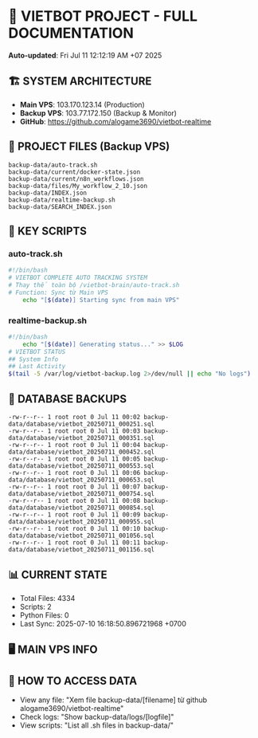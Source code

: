 # 🤖 VIETBOT PROJECT - FULL DOCUMENTATION
**Auto-updated**: Fri Jul 11 12:12:19 AM +07 2025

## 🏗️ SYSTEM ARCHITECTURE
- **Main VPS**: 103.170.123.14 (Production)
- **Backup VPS**: 103.77.172.150 (Backup & Monitor)
- **GitHub**: https://github.com/alogame3690/vietbot-realtime

## 📁 PROJECT FILES (Backup VPS)
```
backup-data/auto-track.sh
backup-data/current/docker-state.json
backup-data/current/n8n_workflows.json
backup-data/files/My_workflow_2_10.json
backup-data/INDEX.json
backup-data/realtime-backup.sh
backup-data/SEARCH_INDEX.json
```

## 🔧 KEY SCRIPTS
### auto-track.sh
```bash
#!/bin/bash
# VIETBOT COMPLETE AUTO TRACKING SYSTEM
# Thay thế toàn bộ /vietbot-brain/auto-track.sh
# Function: Sync từ Main VPS
    echo "[$(date)] Starting sync from main VPS"
```
### realtime-backup.sh
```bash
#!/bin/bash
    echo "[$(date)] Generating status..." >> $LOG
# VIETBOT STATUS
## System Info
## Last Activity
$(tail -5 /var/log/vietbot-backup.log 2>/dev/null || echo "No logs")
```

## 💾 DATABASE BACKUPS
```
-rw-r--r-- 1 root root 0 Jul 11 00:02 backup-data/database/vietbot_20250711_000251.sql
-rw-r--r-- 1 root root 0 Jul 11 00:03 backup-data/database/vietbot_20250711_000351.sql
-rw-r--r-- 1 root root 0 Jul 11 00:04 backup-data/database/vietbot_20250711_000452.sql
-rw-r--r-- 1 root root 0 Jul 11 00:05 backup-data/database/vietbot_20250711_000553.sql
-rw-r--r-- 1 root root 0 Jul 11 00:06 backup-data/database/vietbot_20250711_000653.sql
-rw-r--r-- 1 root root 0 Jul 11 00:07 backup-data/database/vietbot_20250711_000754.sql
-rw-r--r-- 1 root root 0 Jul 11 00:08 backup-data/database/vietbot_20250711_000854.sql
-rw-r--r-- 1 root root 0 Jul 11 00:09 backup-data/database/vietbot_20250711_000955.sql
-rw-r--r-- 1 root root 0 Jul 11 00:10 backup-data/database/vietbot_20250711_001056.sql
-rw-r--r-- 1 root root 0 Jul 11 00:11 backup-data/database/vietbot_20250711_001156.sql
```

## 📊 CURRENT STATE
- Total Files: 4334
- Scripts: 2
- Python Files: 0
- Last Sync: 2025-07-10 16:18:50.896721968 +0700

## 🖥️ MAIN VPS INFO


## 🚨 HOW TO ACCESS DATA
- View any file: "Xem file backup-data/[filename] từ github alogame3690/vietbot-realtime"
- Check logs: "Show backup-data/logs/[logfile]"
- View scripts: "List all .sh files in backup-data/"
